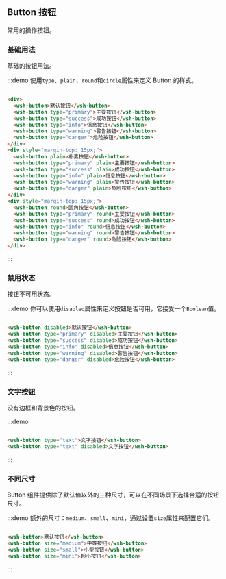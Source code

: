 <script>
  export default {
    data () {
      return {
      }
    },
    methods: {
    }
  }
</script>
## Button 按钮
常用的操作按钮。

### 基础用法
基础的按钮用法。

:::demo 使用`type`、`plain`、`round`和`circle`属性来定义 Button 的样式。
``` html

<div>
  <wsh-button>默认按钮</wsh-button>
  <wsh-button type="primary">主要按钮</wsh-button>
  <wsh-button type="success">成功按钮</wsh-button>
  <wsh-button type="info">信息按钮</wsh-button>
  <wsh-button type="warning">警告按钮</wsh-button>
  <wsh-button type="danger">危险按钮</wsh-button>
</div>
<div style="margin-top: 15px;">
  <wsh-button plain>朴素按钮</wsh-button>
  <wsh-button type="primary" plain>主要按钮</wsh-button>
  <wsh-button type="success" plain>成功按钮</wsh-button>
  <wsh-button type="info" plain>信息按钮</wsh-button>
  <wsh-button type="warning" plain>警告按钮</wsh-button>
  <wsh-button type="danger" plain>危险按钮</wsh-button>
</div>
<div style="margin-top: 15px;">
  <wsh-button round>圆角按钮</wsh-button>
  <wsh-button type="primary" round>主要按钮</wsh-button>
  <wsh-button type="success" round>成功按钮</wsh-button>
  <wsh-button type="info" round>信息按钮</wsh-button>
  <wsh-button type="warning" round>警告按钮</wsh-button>
  <wsh-button type="danger" round>危险按钮</wsh-button>
</div>
```
:::

### 禁用状态
按钮不可用状态。

:::demo 你可以使用`disabled`属性来定义按钮是否可用，它接受一个`Boolean`值。
``` html

<wsh-button disabled>默认按钮</wsh-button>
<wsh-button type="primary" disabled>主要按钮</wsh-button>
<wsh-button type="success" disabled>成功按钮</wsh-button>
<wsh-button type="info" disabled>信息按钮</wsh-button>
<wsh-button type="warning" disabled>警告按钮</wsh-button>
<wsh-button type="danger" disabled>危险按钮</wsh-button>
```
:::

### 文字按钮
没有边框和背景色的按钮。

:::demo
``` html

<wsh-button type="text">文字按钮</wsh-button>
<wsh-button type="text" disabled>文字按钮</wsh-button>
```
:::

### 不同尺寸
Button 组件提供除了默认值以外的三种尺寸，可以在不同场景下选择合适的按钮尺寸。

:::demo 额外的尺寸：`medium`、`small`、`mini`，通过设置`size`属性来配置它们。
``` html

<wsh-button>默认按钮</wsh-button>
<wsh-button size="medium">中等按钮</wsh-button>
<wsh-button size="small">小型按钮</wsh-button>
<wsh-button size="mini">超小按钮</wsh-button>
```
:::